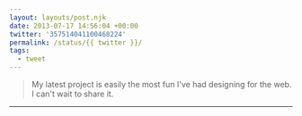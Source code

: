 ```yaml
---
layout: layouts/post.njk
date: 2013-07-17 14:56:04 +00:00
twitter: '357514041100468224'
permalink: /status/{{ twitter }}/
tags: 
  - tweet
---
```


> My latest project is easily the most fun I've had designing for the web. I can't wait to share it.

---
